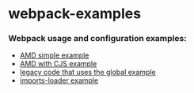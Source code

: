 # webpack-examples

### Webpack usage and configuration examples:

* [AMD simple example](https://github.com/moshemal/webpack-examples/tree/master/ex1)
* [AMD with CJS example](https://github.com/moshemal/webpack-examples/tree/master/ex2)
* [legacy code that uses the global example](https://github.com/moshemal/webpack-examples/tree/master/ex3)
* [imports-loader example](https://github.com/moshemal/webpack-examples/tree/master/ex4)

